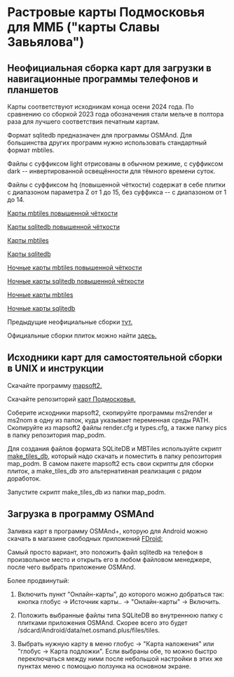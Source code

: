 # Растровые карты Подмосковья для ММБ ("карты Славы Завьялова")

## Неофициальная сборка карт для загрузки в навигационные программы телефонов и планшетов

Карты соответствуют исходникам конца осени 2024 года.
По сравнению со сборкой 2023 года обозначения стали мельче в полтора раза для лучшего соответствия печатным картам.

Формат sqlitedb предназначен для программы OSMAnd.
Для большинства других программ нужно использовать стандартный формат mbtiles.

Файлы с суффиксом light отрисованы в обычном режиме, с суффиксом dark -- инвертированной освещённости для тёмного времени суток.

Файлы с суффиксом hq (повышенной чёткости) содержат в себе плитки с диапазоном параметра Z от 1 до 15, без суффикса -- с диапазоном от 1 до 14.

[Карты mbtiles повышенной чёткости](https://github.com/kazantsev-a-s/slazav-tiles/releases/download/2024.11/slazav-light-hq.mbtiles)

[Карты sqlitedb повышенной чёткости](https://github.com/kazantsev-a-s/slazav-tiles/releases/download/2024.11/slazav-light-hq.sqlitedb)

[Карты mbtiles](https://github.com/kazantsev-a-s/slazav-tiles/releases/download/2024.11/slazav-light.mbtiles)

[Карты sqlitedb](https://github.com/kazantsev-a-s/slazav-tiles/releases/download/2024.11/slazav-light.sqlitedb)

[Ночные карты mbtiles повышенной чёткости](https://github.com/kazantsev-a-s/slazav-tiles/releases/download/2024.11/slazav-dark-hq.mbtiles)

[Ночные карты sqlitedb повышенной чёткости](https://github.com/kazantsev-a-s/slazav-tiles/releases/download/2024.11/slazav-dark-hq.sqlitedb)

[Ночные карты mbtiles](https://github.com/kazantsev-a-s/slazav-tiles/releases/download/2024.11/slazav-dark.mbtiles)

[Ночные карты sqlitedb](https://github.com/kazantsev-a-s/slazav-tiles/releases/download/2024.11/slazav-dark.sqlitedb)

Предыдущие неофициальные сборки [тут.](https://github.com/kazantsev-a-s/slazav-tiles/releases)

Официальные сборки плиток можно найти [здесь.](https://slazav.xyz/maps/podm.htm)

## Исходники карт для самостоятельной сборки в UNIX и инструкции

Скачайте программу [mapsoft2.](https://github.com/slazav/mapsoft2)

Скачайте репозиторий [карт Подмосковья.](https://github.com/slazav/map_podm)

Соберите исходники mapsoft2, скопируйте программы ms2render и ms2nom в одну из папок, куда указывает переменная среды PATH. Скопируйте из mapsoft2 файлы render.cfg и types.cfg, а также папку pics в папку репозитория map_podm.

Для создания файлов формата SQLiteDB и MBTiles используйте скрипт [make_tiles_db](https://github.com/kazantsev-a-s/slazav-tiles/raw/master/make_tiles_db), который надо скачать и поместить в папку репозитория map_podm.
В самом пакете mapsoft2 есть свои скрипты для сборки плиток, а make_tiles_db это альтернативная реализация с рядом доработок.

Запустите скрипт make_tiles_db из папки map_podm.

## Загрузка в программу OSMAnd

Заливка карт в программу OSMAnd+, которую для Android можно скачать в магазине свободных приложений [FDroid:](https://f-droid.org/)

Самый просто вариант, это положить файл sqlitedb на телефон в произвольное место и открыть его в любом файловом менеджере, после чего выбрать приложение OSMAnd.

Более продвинутый:

1) Включить пункт "Онлайн-карты", до которого можно добраться так: кнопка глобус -> Источник карты.. -> "Онлайн-карты" -> Включить.

2) Положить выбранные файлы типа SQLiteDB во внутреннюю папку с плитками приложения OSMAnd. Скорее всего это будет /sdcard/Android/data/net.osmand.plus/files/tiles.

3) Выбрать нужную карту в меню глобус -> "Карта наложения" или "глобус -> Карта подложки". Если выбраны обе, то можно быстро переключаться между ними после небольшой настройки в этих же пунктах меню с помощью ползунка на основном экране.

<!-- Yandex.Metrika counter -->
<script type="text/javascript" >
    (function (d, w, c) {
        (w[c] = w[c] || []).push(function() {
            try {
                w.yaCounter50082013 = new Ya.Metrika2({
                    id:50082013,
                    clickmap:true,
                    trackLinks:true,
                    accurateTrackBounce:true
                });
            } catch(e) { }
        });

        var n = d.getElementsByTagName("script")[0],
            s = d.createElement("script"),
            f = function () { n.parentNode.insertBefore(s, n); };
        s.type = "text/javascript";
        s.async = true;
        s.src = "https://mc.yandex.ru/metrika/tag.js";

        if (w.opera == "[object Opera]") {
            d.addEventListener("DOMContentLoaded", f, false);
        } else { f(); }
    })(document, window, "yandex_metrika_callbacks2");
</script>
<noscript><div><img src="https://mc.yandex.ru/watch/50082013" style="position:absolute; left:-9999px;" alt="" /></div></noscript>
<!-- /Yandex.Metrika counter -->
